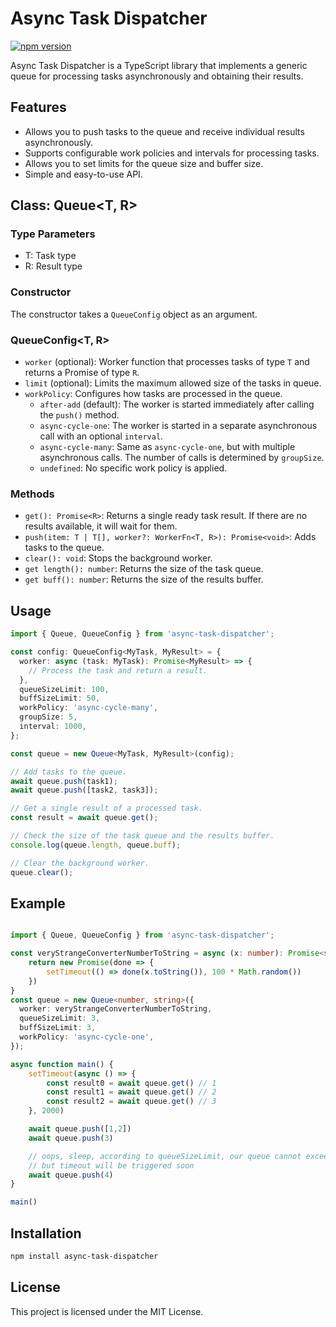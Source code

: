 # Async Task Dispatcher
[![npm version](https://badge.fury.io/js/async-task-dispatcher.svg)](https://badge.fury.io/js/async-task-dispatcher)

Async Task Dispatcher is a TypeScript library that implements a generic queue for processing tasks asynchronously and obtaining their results.

## Features

- Allows you to push tasks to the queue and receive individual results asynchronously.
- Supports configurable work policies and intervals for processing tasks.
- Allows you to set limits for the queue size and buffer size.
- Simple and easy-to-use API.

## Class: Queue<T, R>

### Type Parameters

- T: Task type
- R: Result type

### Constructor

The constructor takes a `QueueConfig` object as an argument.

### QueueConfig<T, R>

- `worker` (optional): Worker function that processes tasks of type `T` and returns a Promise of type `R`.
- `limit` (optional): Limits the maximum allowed size of the tasks in queue.
- `workPolicy`: Configures how tasks are processed in the queue.
  - `after-add` (default): The worker is started immediately after calling the `push()` method.
  - `async-cycle-one`: The worker is started in a separate asynchronous call with an optional `interval`.
  - `async-cycle-many`: Same as `async-cycle-one`, but with multiple asynchronous calls. The number of calls is determined by `groupSize`.
  - `undefined`: No specific work policy is applied.

### Methods

- `get(): Promise<R>`: Returns a single ready task result. If there are no results available, it will wait for them.
- `push(item: T | T[], worker?: WorkerFn<T, R>): Promise<void>`: Adds tasks to the queue.
- `clear(): void`: Stops the background worker.
- `get length(): number`: Returns the size of the task queue.
- `get buff(): number`: Returns the size of the results buffer.

## Usage

```typescript
import { Queue, QueueConfig } from 'async-task-dispatcher';

const config: QueueConfig<MyTask, MyResult> = {
  worker: async (task: MyTask): Promise<MyResult> => {
    // Process the task and return a result.
  },
  queueSizeLimit: 100,
  buffSizeLimit: 50,
  workPolicy: 'async-cycle-many',
  groupSize: 5,
  interval: 1000,
};

const queue = new Queue<MyTask, MyResult>(config);

// Add tasks to the queue.
await queue.push(task1);
await queue.push([task2, task3]);

// Get a single result of a processed task.
const result = await queue.get();

// Check the size of the task queue and the results buffer.
console.log(queue.length, queue.buff);

// Clear the background worker.
queue.clear();
```

## Example
```typescript

import { Queue, QueueConfig } from 'async-task-dispatcher';

const veryStrangeConverterNumberToString = async (x: number): Promise<string> => {
    return new Promise(done => {
        setTimeout(() => done(x.toString()), 100 * Math.random())
    })
}
const queue = new Queue<number, string>({
  worker: veryStrangeConverterNumberToString,
  queueSizeLimit: 3,
  buffSizeLimit: 3,
  workPolicy: 'async-cycle-one',
});

async function main() {
    setTimeout(async () => {
        const result0 = await queue.get() // 1
        const result1 = await queue.get() // 2
        const result2 = await queue.get() // 3
    }, 2000)

    await queue.push([1,2])
    await queue.push(3)

    // oops, sleep, according to queueSizeLimit, our queue cannot exceed 3
    // but timeout will be triggered soon
    await queue.push(4)
}

main()
```

## Installation
```bash
npm install async-task-dispatcher
```

## License
This project is licensed under the MIT License.